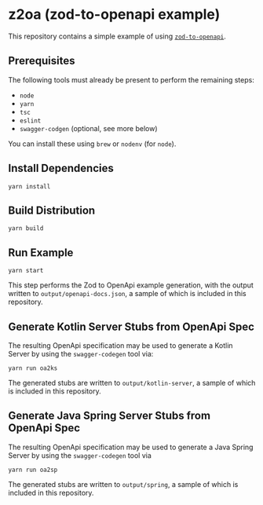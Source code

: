 # z2oa (zod-to-openapi example)

This repository contains a simple example of using
[`zod-to-openapi`](https://github.com/asteasolutions/zod-to-openapi).

## Prerequisites

The following tools must already be present to perform the remaining steps:

- `node`
- `yarn`
- `tsc`
- `eslint`
- `swagger-codgen` (optional, see more below)

You can install these using `brew` or `nodenv` (for `node`).

## Install Dependencies

```yarn
yarn install
```

## Build Distribution

```yarn
yarn build
```

## Run Example

```yarn
yarn start
```

This step performs the Zod to OpenApi example generation, with the output
written to `output/openapi-docs.json`, a sample of which is
included in this repository.

## Generate Kotlin Server Stubs from OpenApi Spec

The resulting OpenApi specification may be used to generate a Kotlin
Server by using the `swagger-codegen` tool via:

```yarn
yarn run oa2ks
```

The generated stubs are written to `output/kotlin-server`, a sample of
which is included in this repository.

## Generate Java Spring Server Stubs from OpenApi Spec

The resulting OpenApi specification may be used to generate a Java
Spring Server by using the `swagger-codegen` tool via

```yarn
yarn run oa2sp
```

The generated stubs are written to `output/spring`, a sample of
which is included in this repository.
